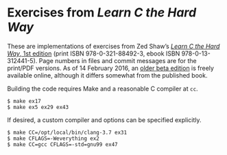 # Exercises from _Learn C the Hard Way_ #

These are implementations of exercises from Zed Shaw&rsquo;s [_Learn
C the Hard Way_, 1st edition][informit] (print ISBN 978-0-321-88492-3,
ebook ISBN 978-0-13-312441-5). Page numbers in files and commit messages
are for the print/PDF versions. As of 14&nbsp;February 2016, an [older
beta edition][online] is freely available online, although it differs
somewhat from the published book.

Building the code requires Make and a reasonable C compiler at `cc`.

    $ make ex17
    $ make ex5 ex29 ex43
<!--
    $ make all
-->

If desired, a custom compiler and options can be specified explicitly.

    $ make CC=/opt/local/bin/clang-3.7 ex31
    $ make CFLAGS=-Weverything ex2
    $ make CC=gcc CFLAGS=-std=gnu99 ex47

<!--
Deleting build products works as one might expect.

    $ make clean
-->

  [informit]: http://www.informit.com/store/learn-c-the-hard-way-practical-exercises-on-the-computational-9780321884923
    ("Learn C the Hard Way" on InformIT)
  [online]: http://c.learncodethehardway.org/book
    ("Learn C the Hard Way" online)
